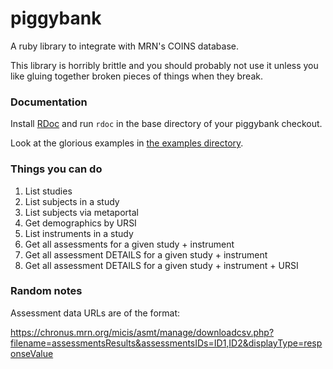piggybank
=========

A ruby library to integrate with MRN's COINS database.

This library is horribly brittle and you should probably not use it unless you like gluing together broken pieces of things when they break.


### Documentation

Install [RDoc](https://github.com/rdoc/rdoc) and run `rdoc` in the base directory of your piggybank checkout.

Look at the glorious examples in [the examples directory](/examples).


### Things you can do

1. List studies
2. List subjects in a study
3. List subjects via metaportal
4. Get demographics by URSI
5. List instruments in a study
6. Get all assessments for a given study + instrument
7. Get all assessment DETAILS for a given study + instrument
8. Get all assessment DETAILS for a given study + instrument + URSI
  

### Random notes

Assessment data URLs are of the format:

https://chronus.mrn.org/micis/asmt/manage/downloadcsv.php?filename=assessmentsResults&assessmentsIDs=ID1,ID2&displayType=responseValue
